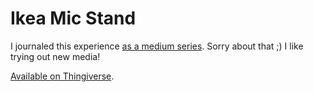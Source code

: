 # Ikea Mic Stand

I journaled this experience [as a medium series](https://medium.com/series/ikea-mic-stand-mod-cf507e29e29/edit).  Sorry about that ;)  I like trying out new media!

[Available on Thingiverse](http://www.thingiverse.com/thing:2177885).

